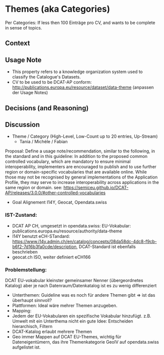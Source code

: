 # Themes (aka Categories)

Per Categories: If less then 100 Einträge pro CV, and wants to be complete in sense of topics.

## Context

## Usage Note
* This property refers to a knowledge organization system used to classify the Catalogue's Datasets.
* CV to be used to be DCAT-AP conform: http://publications.europa.eu/resource/dataset/data-theme (anpassen der Usage Notes)

## Decisions (and Reasoning)

## Discussion

* Theme / Category (High-Level, Low-Count up to 20 entries, Up-Stream)
  * Tania / Michèle / Fabian


Proposal: Define a usage note/recommendation, similar to the following, in the standard and in this guideline: In addition to the proposed common controlled vocabulary, which are mandatory to ensure minimal interoperability, implementers are encouraged to publish and to use further region or domain-specific vocabularies that are available online. While those may not be recognised by general implementations of the Application Profile, they may serve to increase interoperability across applications in the same region or domain. see: https://semiceu.github.io/DCAT-AP/releases/3.0.0/#other-controlled-vocabularies

  * Goal Alignement I14Y, Geocat, Opendata.swiss
  
### IST-Zustand:
  * DCAT AP CH, umgesetzt in opendata.swiss: EU-Vokabular: publications.europa.eu/resource/authority/data-theme
  * I14Y benutzt eCH-STandard: https://www.i14y.admin.ch/en/catalog/concepts/08da58dc-4dc8-f9cb-b6f2-7d16b3fa0cde/description, DCAT-Standard ist ebenfalls beschrieben
  * geocat.ch ISO, weiter definiert eCH166
  
### Problemstellung:
DCAT EU-vokabular kleinster gemeinsamer Nenner (übergeordnetes Katalog) aber je nach Datenraum/Datenkatalog ist es zu wenig differenziert

  * Unterthemen: Guideline was es noch für andere Themen gibt => ist das überhaupt sinnvoll?
  * Plattformen: Ideal wäre mehrer Themen anzugeben. 
  * Mapping: 
   * Jedem der EU-Vokabularen ein spezifische Vokabular hinzufügt. z.B. Umwelt mit ein Unterthema nicht ein gute Idee: Entscheiden hierarchisch, Filtern
   * DCAT-Katalog erlaubt mehrere Themen
   * Geo immer Mappen auf DCAT EU-Themes, wichtig für Dateneigentümern, das ihre Themenkategorie GeoIV auf opendata.swiss aufgelistet ist. 

